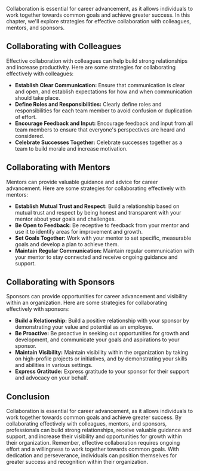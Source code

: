 
Collaboration is essential for career advancement, as it allows individuals to work together towards common goals and achieve greater success. In this chapter, we'll explore strategies for effective collaboration with colleagues, mentors, and sponsors.

Collaborating with Colleagues
-----------------------------

Effective collaboration with colleagues can help build strong relationships and increase productivity. Here are some strategies for collaborating effectively with colleagues:

* **Establish Clear Communication:** Ensure that communication is clear and open, and establish expectations for how and when communication should take place.
* **Define Roles and Responsibilities:** Clearly define roles and responsibilities for each team member to avoid confusion or duplication of effort.
* **Encourage Feedback and Input:** Encourage feedback and input from all team members to ensure that everyone's perspectives are heard and considered.
* **Celebrate Successes Together:** Celebrate successes together as a team to build morale and increase motivation.

Collaborating with Mentors
--------------------------

Mentors can provide valuable guidance and advice for career advancement. Here are some strategies for collaborating effectively with mentors:

* **Establish Mutual Trust and Respect:** Build a relationship based on mutual trust and respect by being honest and transparent with your mentor about your goals and challenges.
* **Be Open to Feedback:** Be receptive to feedback from your mentor and use it to identify areas for improvement and growth.
* **Set Goals Together:** Work with your mentor to set specific, measurable goals and develop a plan to achieve them.
* **Maintain Regular Communication:** Maintain regular communication with your mentor to stay connected and receive ongoing guidance and support.

Collaborating with Sponsors
---------------------------

Sponsors can provide opportunities for career advancement and visibility within an organization. Here are some strategies for collaborating effectively with sponsors:

* **Build a Relationship:** Build a positive relationship with your sponsor by demonstrating your value and potential as an employee.
* **Be Proactive:** Be proactive in seeking out opportunities for growth and development, and communicate your goals and aspirations to your sponsor.
* **Maintain Visibility:** Maintain visibility within the organization by taking on high-profile projects or initiatives, and by demonstrating your skills and abilities in various settings.
* **Express Gratitude:** Express gratitude to your sponsor for their support and advocacy on your behalf.

Conclusion
----------

Collaboration is essential for career advancement, as it allows individuals to work together towards common goals and achieve greater success. By collaborating effectively with colleagues, mentors, and sponsors, professionals can build strong relationships, receive valuable guidance and support, and increase their visibility and opportunities for growth within their organization. Remember, effective collaboration requires ongoing effort and a willingness to work together towards common goals. With dedication and perseverance, individuals can position themselves for greater success and recognition within their organization.
